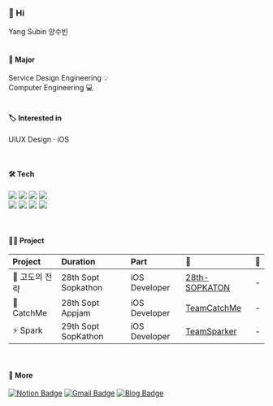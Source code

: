 <div>

### 👾 Hi
Yang Subin 양수빈   
<br>   


#### 🏫 Major
Service Design Engineering 💡   
Computer Engineering 💻   
<br>
   
#### 🏷 Interested in
UIUX Design · iOS

<br>

#### 🛠 Tech
<img src="https://img.shields.io/badge/Swift-FA7343?style=flat-square&logo=Swift&logoColor=white"/> <img src="https://img.shields.io/badge/HTML5-E34F26?style=flat-square&logo=HTML5&logoColor=white"/> <img src="https://img.shields.io/badge/CSS3-1572B6?style=flat-square&logo=CSS3&logoColor=white"/> <img src="https://img.shields.io/badge/Python-3766AB?style=flat-square&logo=Python&logoColor=white"/>      
<img src="https://img.shields.io/badge/Figma-292929?style=flat-square&logo=Figma&logoColor=white"/> <img src="https://img.shields.io/badge/Adobe XD-700f59?style=flat-square&logo=Adobe XD&logoColor=white"/> <img src="https://img.shields.io/badge/Adobe Illustrator-FF9A00?style=flat-square&logo=Adobe Illustrator&logoColor=white"/> <img src="https://img.shields.io/badge/Adobe After Effects-6661b8?style=flat-square&logo=Adobe After Effects&logoColor=white"/>
   
<br>

#### 👩‍💻 Project
| Project | Duration | Part | 📎 | 🍎 |
|:------|:------|:------|:------|:------|
| 🥔  고도의 전략 | 28th Sopt Sopkathon | iOS Developer | [28th-SOPKATON](https://github.com/28th-SOPKATON) | - |
| 👻 CatchMe | 28th Sopt Appjam | iOS Developer | [TeamCatchMe](https://github.com/TeamCatchMe) | - |
|  ⚡️ Spark | 29th Sopt SopKathon | iOS Developer | [TeamSparker](https://github.com/TeamSparker) | - |

<br>


#### 💭 More
[![Notion Badge](https://img.shields.io/badge/Portfolio-000000?style=flat-square&logo=Notion&logoColor=white)](https://nosy-repair-8a6.notion.site/Portfolio-59ff5c49ab5948d7825aa797033bd045) 
[![Gmail Badge](https://img.shields.io/badge/Gmail-d14836?style=flat-square&logo=Gmail&logoColor=white&link=mailto:snugyun01@gmail.com)](mailto:cindy010670@gmail.com)
[![Blog Badge](https://img.shields.io/badge/Blog-624ea6?style=flat-square&logo=GitHub&logoColor=white)](https://yang-subinn.tistory.com/)




   
</div>

<!--
**yangsubinn/yangsubinn** is a ✨ _special_ ✨ repository because its `README.md` (this file) appears on your GitHub profile.

Here are some ideas to get you started:

- 🔭 I’m currently working on ...
- 🌱 I’m currently learning ...
- 👯 I’m looking to collaborate on ...
- 🤔 I’m looking for help with ...
- 💬 Ask me about ...
- 📫 How to reach me: ...
- 😄 Pronouns: ...
- ⚡ Fun fact: ...
-->
